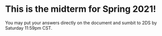 # This is the midterm for Spring 2021!
You may put your answers directly on the document and sumbit to 2DS by Saturday 11:59pm CST.  
